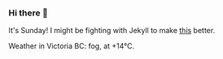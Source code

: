 ### Hi there :wave:

It's Sunday! I might be fighting with Jekyll to make [this](https://swissclubtoronto.ca) better.

Weather in Victoria BC: fog, at +14°C.
